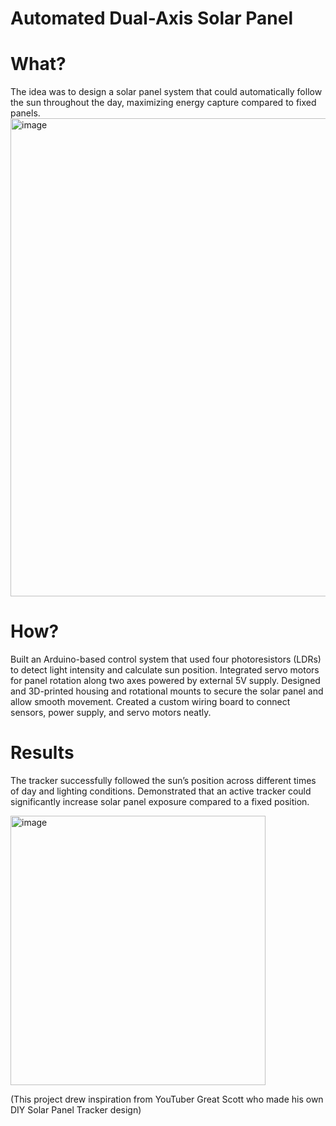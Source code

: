 # Automated Dual-Axis Solar Panel

# What?
The idea was to design a solar panel system that could automatically follow the sun throughout the day, maximizing energy capture compared to fixed panels.<img width="1238" height="765" alt="image" src="https://github.com/user-attachments/assets/ea3ac236-e1f7-4df5-8c6c-f5220cef3ccd" />

# How?
Built an Arduino-based control system that used four photoresistors (LDRs) to detect light intensity and calculate sun position.
Integrated servo motors for panel rotation along two axes powered by external 5V supply.
Designed and 3D-printed housing and rotational mounts to secure the solar panel and allow smooth movement.
Created a custom wiring board to connect sensors, power supply, and servo motors neatly.
# Results
The tracker successfully followed the sun’s position across different times of day and lighting conditions.
Demonstrated that an active tracker could significantly increase solar panel exposure compared to a fixed position.


<img width="408" height="431" alt="image" src="https://github.com/user-attachments/assets/ef802619-880f-4657-9cd1-b03a76b709ba" />



(This project drew inspiration from YouTuber Great Scott who made his own DIY Solar Panel Tracker design)
